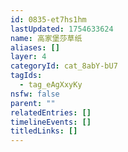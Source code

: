 ```yaml
---
id: 0835-et7hs1hm
lastUpdated: 1754633624
name: 高家堡莎草纸
aliases: []
layer: 4
categoryId: cat_8abY-bU7
tagIds:
  - tag_eAgXxyKy
nsfw: false
parent: ""
relatedEntries: []
timelineEvents: []
titledLinks: []
---
```


